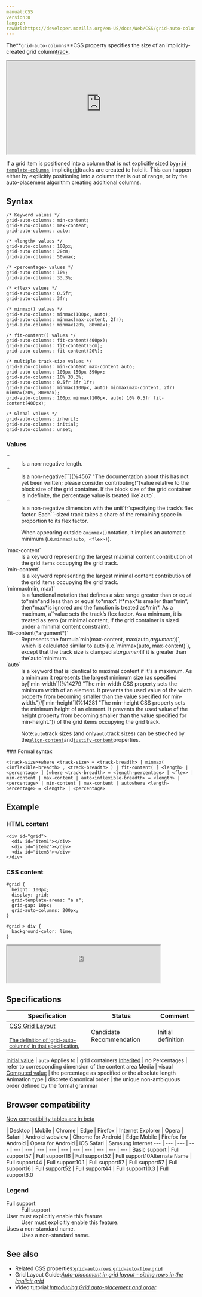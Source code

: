 ```yaml
---
manual:CSS
version:0
lang:zh
rawUrl:https://developer.mozilla.org/en-US/docs/Web/CSS/grid-auto-columns
---
```






The**`grid-auto-columns`**CSS property specifies the size of an implicitly-created grid column[track](%30345 "track: A grid track is the space between two grid lines. They are defined in the explicit grid by using the grid-template-columns and grid-template-rows properties or the shorthand grid or grid-template properties. Tracks are also created in the implicit grid by positioning a grid Item outside of the tracks created in the explicit grid.").

<iframe src='https://interactive-examples.mdn.mozilla.net/pages/css/grid-auto-columns.html' width='100%' height='250'></iframe>


If a grid item is positioned into a column that is not explicitly sized by[`grid-template-columns`](%30346 "The grid-template-columns CSS property defines the line names and track sizing functions of the grid columns."), implicit[grid](%30347 "grid: A CSS grid is defined using the grid value of the display property; you can define columns and rows on your grid using the grid-template-rows and grid-template-columns properties.")tracks are created to hold it. This can happen either by explicitly positioning into a column that is out of range, or by the auto-placement algorithm creating additional columns.


## Syntax<a name="Syntax"></a>

```
/* Keyword values */
grid-auto-columns: min-content;
grid-auto-columns: max-content;
grid-auto-columns: auto;

/* <length> values */
grid-auto-columns: 100px;
grid-auto-columns: 20cm;
grid-auto-columns: 50vmax;

/* <percentage> values */
grid-auto-columns: 10%;
grid-auto-columns: 33.3%;

/* <flex> values */
grid-auto-columns: 0.5fr;
grid-auto-columns: 3fr;

/* minmax() values */
grid-auto-columns: minmax(100px, auto);
grid-auto-columns: minmax(max-content, 2fr);
grid-auto-columns: minmax(20%, 80vmax);

/* fit-content() values */
grid-auto-columns: fit-content(400px);
grid-auto-columns: fit-content(5cm);
grid-auto-columns: fit-content(20%);

/* multiple track-size values */
grid-auto-columns: min-content max-content auto;
grid-auto-columns: 100px 150px 390px;
grid-auto-columns: 10% 33.3%;
grid-auto-columns: 0.5fr 3fr 1fr;
grid-auto-columns: minmax(100px, auto) minmax(max-content, 2fr) minmax(20%, 80vmax);
grid-auto-columns: 100px minmax(100px, auto) 10% 0.5fr fit-content(400px);

/* Global values */
grid-auto-columns: inherit;
grid-auto-columns: initial;
grid-auto-columns: unset;
```

### Values<a name="Values"></a>
<dl><dt id=''>`<length>`</dt><dd>Is a non-negative length.</dd><dt id=''>`<percentage>`</dt><dd>Is a non-negative[`<percentage>`](%4567 "The documentation about this has not yet been written; please consider contributing!")value relative to the block size of the grid container. If the block size of the grid container is indefinite, the percentage value is treated like`auto`.</dd><dt id=''>`<flex>`</dt><dd>Is a non-negative dimension with the unit`fr`specifying the track’s flex factor. Each`<flex>`-sized track takes a share of the remaining space in proportion to its flex factor.

When appearing outside a`minmax()`notation, it implies an automatic minimum (i.e.`minmax(auto, <flex>)`).

</dd><dt id=''>`max-content`</dt><dd>Is a keyword representing the largest maximal content contribution of the grid items occupying the grid track.</dd><dt id=''>`min-content`</dt><dd>Is a keyword representing the largest minimal content contribution of the grid items occupying the grid track.</dd><dt id=''>`minmax(min, max)`</dt><dd>Is a functional notation that defines a size range greater than or equal to*min*and less than or equal to*max*. If*max*is smaller than*min*, then*max*is ignored and the function is treated as*min*. As a maximum, a`<flex>`value sets the track’s flex factor. As a minimum, it is treated as zero (or minimal content, if the grid container is sized under a minimal content constraint).</dd><dt id=''>`fit-content(*argument*)`</dt><dd>Represents the formula`min(max-content, max(auto,<var>argument</var>))`, which is calculated similar to`auto`(i.e.`minmax(auto, max-content)`), except that the track size is clamped at<var>argument</var>if it is greater than the`auto`minimum.</dd><dt id=''>`auto`</dt><dd>Is a keyword that is identical to maximal content if it&#39;s a maximum. As a minimum it represents the largest minimum size (as specified by[`min-width`](%14279 "The min-width CSS property sets the minimum width of an element. It prevents the used value of the width property from becoming smaller than the value specified for min-width.")/[`min-height`](%14281 "The min-height CSS property sets the minimum height of an element. It prevents the used value of the height property from becoming smaller than the value specified for min-height.")) of the grid items occupying the grid track.</dd><dd>

Note:`auto`track sizes (and only`auto`track sizes) can be streched by the[`align-content`](%30348 "The CSS align-content property defines how the browser distributes space between and around content items along the cross-axis of their container, which is serving as a flexbox container.")and[`justify-content`](%30349 "The CSS justify-content property defines how the browser distributes space between and around content items along the main axis of their container.")properties.

</dd></dl>
### Formal syntax<a name="Formal_syntax"></a>

```
<track-size>+where <track-size> = <track-breadth> | minmax( <inflexible-breadth> , <track-breadth> ) | fit-content( [ <length> | <percentage> ] )where <track-breadth> = <length-percentage> | <flex> | min-content | max-content | auto<inflexible-breadth> = <length> | <percentage> | min-content | max-content | autowhere <length-percentage> = <length> | <percentage>
```

## Example<a name="Example"></a>

### HTML content<a name="HTML_content"></a>

```
<div id="grid">
  <div id="item1"></div>
  <div id="item2"></div>
  <div id="item3"></div>
</div>
```

### CSS content<a name="CSS_content"></a>

```
#grid {
  height: 100px;
  display: grid;
  grid-template-areas: "a a";
  grid-gap: 10px;
  grid-auto-columns: 200px;
}

#grid > div {
  background-color: lime;
} 

```


<iframe src='https://mdn.mozillademos.org/en-US/docs/Web/CSS/grid-auto-columns$samples/Example?revision=1359663' width='410px' height='100px'></iframe>



## Specifications<a name="Specifications"></a>

Specification | Status | Comment 
 ---  |  ---  |  ---  | 
[CSS Grid Layout<br></br><small>The definition of &#39;grid-auto-columns&#39; in that specification.</small>](%30350 "") | Candidate Recommendation | Initial definition 


[Initial value](%28552 "") | `auto` 
Applies to | grid containers 
[Inherited](%28555 "") | no 
Percentages | refer to corresponding dimension of the content area 
Media | visual 
[Computed value](%28556 "") | the percentage as specified or the absolute length 
Animation type | discrete 
Canonical order | the unique non-ambiguous order defined by the formal grammar 


## Browser compatibility<a name="Browser_compatibility"></a>
[New compatibility tables are in beta<i></i>](%3360 "")

 | <abbr>Desktop<i></i></abbr> | <abbr>Mobile<i></i></abbr> 
 | <abbr>Chrome<i></i></abbr> | <abbr>Edge<i></i></abbr> | <abbr>Firefox<i></i></abbr> | <abbr>Internet Explorer<i></i></abbr> | <abbr>Opera<i></i></abbr> | <abbr>Safari<i></i></abbr> | <abbr>Android webview<i></i></abbr> | <abbr>Chrome for Android<i></i></abbr> | <abbr>Edge Mobile<i></i></abbr> | <abbr>Firefox for Android<i></i></abbr> | <abbr>Opera for Android<i></i></abbr> | <abbr>iOS Safari<i></i></abbr> | <abbr>Samsung Internet<i></i></abbr> 
 ---  |  ---  |  ---  |  ---  |  ---  |  ---  |  ---  |  ---  |  ---  |  ---  |  ---  |  ---  |  ---  |  ---  | 
Basic support | <abbr>Full support</abbr>57 | <abbr>Full support</abbr>16 | <abbr>Full support</abbr>52 | <abbr>Full support</abbr>10<abbr>Alternate Name<i></i></abbr> | <abbr>Full support</abbr>44 | <abbr>Full support</abbr>10.1 | <abbr>Full support</abbr>57 | <abbr>Full support</abbr>57 | <abbr>Full support</abbr>16 | <abbr>Full support</abbr>52 | <abbr>Full support</abbr>44 | <abbr>Full support</abbr>10.3 | <abbr>Full support</abbr>6.0 


### Legend<a name="Legend"></a>
<dl><dt id=''><abbr>Full support</abbr></dt><dd>Full support</dd><dt id=''><abbr>User must explicitly enable this feature.<i></i></abbr></dt><dd>User must explicitly enable this feature.</dd><dt id=''><abbr>Uses a non-standard name.<i></i></abbr></dt><dd>Uses a non-standard name.</dd></dl>

## See also<a name="See_also"></a>

* Related CSS properties:[`grid-auto-rows`](%30351 "The grid-auto-rows CSS property specifies the size of an implicitly-created grid row track."),[`grid-auto-flow`](%30352 "The grid-auto-flow CSS property controls how the auto-placement algorithm works, specifying exactly how auto-placed items get flowed into the grid."),[`grid`](%30353 "The grid CSS property is a shorthand property that sets all of the explicit grid properties (grid-template-rows, grid-template-columns, and grid-template-areas), and all the implicit grid properties (grid-auto-rows, grid-auto-columns, and grid-auto-flow), in a single declaration.")
* Grid Layout Guide:*[Auto-placement in grid layout - sizing rows in the implicit grid](%30354 "")*
* Video tutorial:*[Introducing Grid auto-placement and order](%30355 "")*



